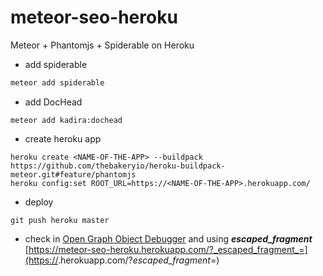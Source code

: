# meteor-seo-heroku
Meteor + Phantomjs + Spiderable on Heroku

- add spiderable
```javascript
meteor add spiderable
```

- add DocHead
```
meteor add kadira:dochead
```

- create heroku app
```
heroku create <NAME-OF-THE-APP> --buildpack https://github.com/thebakeryio/heroku-buildpack-meteor.git#feature/phantomjs
heroku config:set ROOT_URL=https://<NAME-OF-THE-APP>.herokuapp.com/
```

- deploy
```
git push heroku master
```

- check in [Open Graph Object Debugger](https://developers.facebook.com/tools/debug/og/object/) and using **_escaped_fragment_** [https://meteor-seo-heroku.herokuapp.com/?_escaped_fragment_=](https://<NAME-OF-THE-APP>.herokuapp.com/?_escaped_fragment_=)
